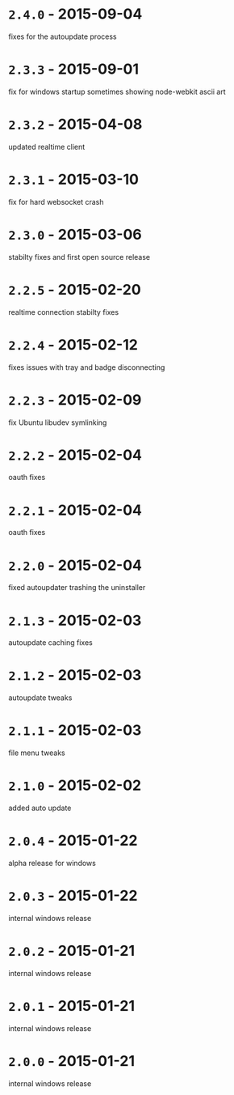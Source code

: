 # `2.4.0` - 2015-09-04
fixes for the autoupdate process

# `2.3.3` - 2015-09-01
fix for windows startup sometimes showing node-webkit ascii art

# `2.3.2` - 2015-04-08
updated realtime client

# `2.3.1` - 2015-03-10
fix for hard websocket crash

# `2.3.0` - 2015-03-06
stabilty fixes and first open source release

# `2.2.5` - 2015-02-20
realtime connection stabilty fixes

# `2.2.4` - 2015-02-12
fixes issues with tray and badge disconnecting

# `2.2.3` - 2015-02-09
fix Ubuntu libudev symlinking

# `2.2.2` - 2015-02-04
oauth fixes

# `2.2.1` - 2015-02-04
oauth fixes

# `2.2.0` - 2015-02-04
fixed autoupdater trashing the uninstaller

# `2.1.3` - 2015-02-03
autoupdate caching fixes

# `2.1.2` - 2015-02-03
autoupdate tweaks

# `2.1.1` - 2015-02-03
file menu tweaks

# `2.1.0` - 2015-02-02
added auto update

# `2.0.4` - 2015-01-22
alpha release for windows

# `2.0.3` - 2015-01-22
internal windows release

# `2.0.2` - 2015-01-21
internal windows release

# `2.0.1` - 2015-01-21
internal windows release

# `2.0.0` - 2015-01-21
internal windows release
